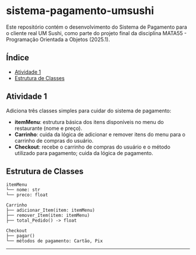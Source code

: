 # sistema-pagamento-umsushi

Este repositório contém o desenvolvimento do Sistema de Pagamento para o cliente real UM Sushi, como parte do projeto final da disciplina MATA55 - Programação Orientada a Objetos (2025.1).

## Índice

- [Atividade 1](#atividade-1)
- [Estrutura de Classes](#estrutura-de-classes)

## Atividade 1

Adiciona três classes simples para cuidar do sistema de pagamento:

- **itemMenu**: estrutura básica dos itens disponíveis no menu do restaurante (nome e preço).
- **Carrinho**: cuida da lógica de adicionar e remover itens do menu para o carrinho de compras do usuário.
- **Checkout**: recebe o carrinho de compras do usuário e o método utilizado para pagamento; cuida da lógica de pagamento.

## Estrutura de Classes

```plaintext
itemMenu
└── nome: str
└── preco: float

Carrinho
├── adicionar_Item(item: itemMenu)
├── remover_Item(item: itemMenu)
├── total_Pedido() -> float

Checkout
├── pagar()
└── métodos de pagamento: Cartão, Pix
```

---
